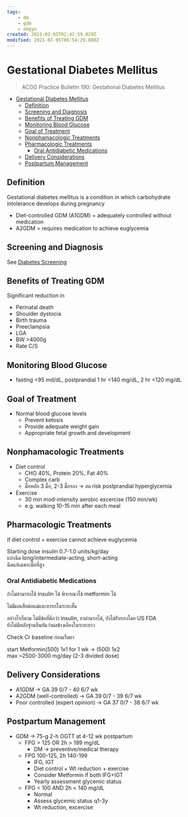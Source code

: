```yaml
---
tags:
    - dm
    - gdm
    - obgyn
created: 2021-02-05T02:42:59.029Z
modified: 2021-02-05T06:54:29.808Z
---
```

# Gestational Diabetes Mellitus

> ACOG Practice Bulletin 190: Gestational Diabetes Mellitus

- [Gestational Diabetes Mellitus](#gestational-diabetes-mellitus)
  - [Definition](#definition)
  - [Screening and Diagnosis](#screening-and-diagnosis)
  - [Benefits of Treating GDM](#benefits-of-treating-gdm)
  - [Monitoring Blood Glucose](#monitoring-blood-glucose)
  - [Goal of Treatment](#goal-of-treatment)
  - [Nonphamacologic Treatments](#nonphamacologic-treatments)
  - [Pharmacologic Treatments](#pharmacologic-treatments)
    - [Oral Antidiabetic Medications](#oral-antidiabetic-medications)
  - [Delivery Considerations](#delivery-considerations)
  - [Postpartum Management](#postpartum-management)

## Definition

Gestational diabetes mellitus is a condition in which carbohydrate intolerance develops during pregnancy

- Diet-controlled GDM (A1GDM) =  adequately controlled without medication  
- A2GDM =  requires medication to achieve euglycemia

## Screening and Diagnosis

See [Diabetes Screening](OBGYN\diabetes-screening.md)

## Benefits of Treating GDM

Significant reduction in

- Perinatal death
- Shoulder dystocia
- Birth trauma
- Preeclampsia
- LGA
- BW >4000g
- Rate C/S

## Monitoring Blood Glucose

- fasting <95 md/dL, postprandial 1 hr <140 mg/dL, 2 hr <120 mg/dL

## Goal of Treatment

- Normal blood glucose levels
  - Prevent ketosis
  - Provide adequate weight gain
  - Appropriate fetal growth and development

## Nonphamacologic Treatments

- Diet control
  - CHO 40%, Protein 20%, Fat 40%
  - Complex carb
  - มื้อหลัก 3 มื้อ, 2-3 มื้อรอง -> ลด risk postprandial hyperglycemia
- Exercise
  - 30 min mod-intensity aerobic excercise (150 min/wk)
  - e.g. walking 10-15 min after each meal

## Pharmacologic Treatments

if diet control + exercise cannot achieve euglycemia

Starting dose insulin 0.7-1.0 units/kg/day  
แบ่งฉีด long/intermediate-acting, short-acting  
ฉีดแก้เฉพาะมื้อที่สูง

### Oral Antidiabetic Medications

ถ้าไม่สามารถใช้ insulin ได้ พิจารณาใช้ metformin ได้

ไม่มีผลเสียต่อแม่และทารกในระยะสั้น

อย่างไรก็ตาม ไม่มีข้อที่ดีกว่า insulin, ยาผ่านรกได้, ยังไม่รับรองโดย US FDA  
ยังไม่มีหลักฐานยืนยันว่าผลข้างเคียงในระยะยาว

Check Cr baseline ก่อนเริ่มยา

start Metformin(500) 1x1 for 1 wk -> (500) 1x2  
max ~2500-3000 mg/day (2-3 divided dose)

## Delivery Considerations

- A1GDM -> GA 39 0/7 - 40 6/7 wk
- A2GDM (well-controlled) -> GA 39 0/7 - 39 6/7 wk
- Poor controlled (expert opinion) -> GA 37 0/7 - 38 6/7 wk

## Postpartum Management

- GDM -> 75-g 2-h OGTT at 4-12 wk postpartum
  - FPG > 125 OR 2h > 199 mg/dL
    - DM -> preventive/medical therapy
  - FPG 100-125, 2h 140-199
    - IFG, IGT
    - Diet control + Wt reduction + exercise
    - Consider Metformin if both IFG+IGT
    - Yearly assessment glycemic status
  - FPG < 100 AND 2h < 140 mg/dL
    - Normal
    - Assess glycemic status q1-3y
    - Wt reduction, excercise
